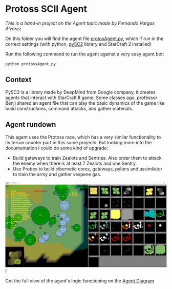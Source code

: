 # Protoss SCII Agent

*This is a hand-in project on the Agent topic made by Fernando Vargas Álvarez*

On this folder you will find the agent file [protosAgent.py](protosAgent.py), which if run in the correct settings (with python, [pySC2](https://github.com/deepmind/pysc2) library and StarCraft 2 installed)

Run the following command to run the agent against a very easy agent bot:

    python protossAgent.py
## Context

PySC2 is a library made by DeepMind from Google company, it creates agents that interact  with StarCraft II game. Some classes ago, professor Benji shared an agent file that can play the basic dynamics of the game like build constructions, command attacks, and gather materials. 

## Agent rundown

This agent uses the Protoss race, which has a very similar functionality to its terran counter part in this same projects. But looking more into the documentation i could do some kind of upgrade:

- Build gateways to train Zealots and Sentries. Also order them to attack the enemy when there is at least 7 Zealots and one Sentry.
- Use Probes to build cibernetic cores, gateways, pylons and assimilator to train the army and gather vespene gas.

![alt text](img/protossAgent.png)
I

Get the full view of the agent's logic functioning on the [Agent Diagram](img/Diagrama2.pdf)

